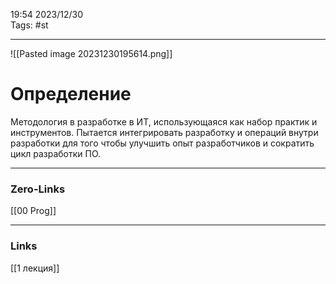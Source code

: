 19:54     2023/12/30    
Tags: #st 
____
![[Pasted image 20231230195614.png]]
# Определение
Методология в разработке в ИТ, использующаяся как набор практик и инструментов. Пытается интегрировать разработку и операций внутри разработки для того чтобы улучшить опыт разработчиков и сократить цикл разработки ПО.


____
### Zero-Links
[[00 Prog]]
____
### Links
[[1 лекция]]